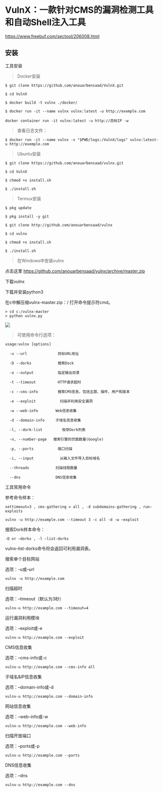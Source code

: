 # VulnX：一款针对CMS的漏洞检测工具和自动Shell注入工具

https://www.freebuf.com/sectool/206008.html




## 安装

工具安装


> Docker安装
```
$ git clone https://github.com/anouarbensaad/VulnX.git

$ cd VulnX

$ docker build -t vulnx ./docker/

$ docker run -it --name vulnx vulnx:latest -u http://exemple.com

docker container run -it vulnx:latest -u http://目标IP -w

```

>查看日志文件：
```
$ docker run -it --name vulnx -v "$PWD/logs:/VulnX/logs" vulnx:latest-u http://exemple.com
```

> Ubuntu安装
```
$ git clone https://github.com/anouarbensaad/vulnx.git

$ cd VulnX

$ chmod +x install.sh

$ ./install.sh
```
> Termux安装
```
$ pkg update

$ pkg install -y git

$ git clone http://github.com/anouarbensaad/vulnx

$ cd vulnx

$ chmod +x install.sh

$ ./install.sh
```
 > 在Windows中安装vulnx

点击这里
https://github.com/anouarbensaad/vulnx/archive/master.zip

下载vulnx

下载并安装python3

在c中解压缩vulnx-master.zip：/
打开命令提示符cmd。
```
> cd c:/vulnx-master
> python vulnx.py
```

![](img/4.png)


> 可使用命令行选项：
```
usage:vulnx [options]

  -u --url              目标URL地址

  -D --dorks            搜索Dock

  -o --output           指定输出目录

  -t --timeout          HTTP请求超时

  -c --cms-info         搜索CMS信息，包括主题、插件、用户和版本

  -e --exploit           扫描并利用安全漏洞

  -w --web-info        Web信息收集

  -d --domain-info     子域名信息收集

  -l, --dork-list         枚举Dork列表

  -n, --number-page   搜索引擎的页面数量(Google)

  -p, --ports           端口扫描

  -i, --input            从输入文件导入目标域名

  --threads            扫描线程数量

  --dns                DNS信息收集
  ```


工具常用命令

参考命令样本：
```
settimeout=3 , cms-gathering = all , -d subdomains-gathering , run–exploits
```
```
vulnx -u http://example.com --timeout 3 -c all -d -w –exploit
```
搜索Dork样本命令：
```
-D or –dorks , -l –list-dorks
```
vulnx–list-dorks命令将会返回可利用漏洞表。

搜索单个目标网站

选项：-u或–url
```
vulnx -u http://example.com
```
扫描超时

选项：–timeout（默认为3秒）
```
vulnx-u http://example.com --timeout=4
```
运行漏洞利用模块

选项：–exploit或-e
```
vulnx-u http://example.com --exploit
```
CMS信息收集

选项：–cms-info或-c
```
vulnx-u http://example.com --cms-info all
```
子域名&IP信息收集

选项：–domain-info或-d
```
vulnx-u http://example.com --domain-info
```
网站信息收集

选项：–web-info或-w
```
vulnx-u http://example.com --web-info
```
扫描开放端口

选项：–ports或-p
```
vulnx-u http://example.com --ports
```
DNS信息收集

选项：–dns
```
vulnx-u http://example.com --dns
```







